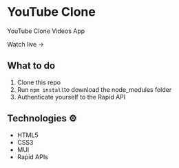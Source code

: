 # YouTube Clone

YouTube Clone Videos App

Watch live ->

## What to do

1. Clone this repo
2. Run `npm install`to download the node_modules folder
3. Authenticate yourself to the Rapid API

## Technologies ⚙️

- HTML5
- CSS3
- MUI
- Rapid APIs

